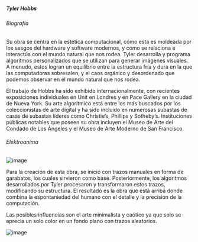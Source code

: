 ##### Tyler Hobbs

###### Biografía

Su obra se centra en la estética computacional, cómo esta es moldeada por los sesgos del hardware y software modernos, y cómo se relaciona e interactúa con el mundo natural que nos rodea. Tyler desarrolla y programa algoritmos personalizados que se utilizan para generar imágenes visuales. A menudo, estos logran un equilibrio entre la estructura fría y dura en la que las computadoras sobresalen, y el caos orgánico y desordenado que podemos observar en el mundo natural que nos rodea.

El trabajo de Hobbs ha sido exhibido internacionalmente, con recientes exposiciones individuales en Unit en Londres y en Pace Gallery en la ciudad de Nueva York. Su arte algorítmico está entre los más buscados por los coleccionistas de arte digital y ha sido incluido en numerosas subastas de casas de subastas líderes como Christie’s, Phillips y Sotheby’s. Instituciones públicas notables que poseen su obra incluyen el Museo de Arte del Condado de Los Ángeles y el Museo de Arte Moderno de San Francisco.

###### Elektroanima
![image](https://github.com/user-attachments/assets/f989b45d-a270-4c6f-b77a-c1c68f93599f)

Para la creación de esta obra, se inició con trazos manuales en forma de garabatos, los cuales sirvieron como base. Posteriormente, los algoritmos desarrollados por Tyler procesaron y transformaron estos trazos, modificando su estructura. El resultado es la obra que está arriba donde combina la espontaniedad del humano con el detalle y la precisión de la computación.

Las posibles influencias son el arte minimalista y caótico ya que solo se aprecia un solo color en un fondo plano con trazos aleatorios.

![image](https://github.com/user-attachments/assets/73049c74-ad30-4bf6-bca6-2352b3f9c2d0)



